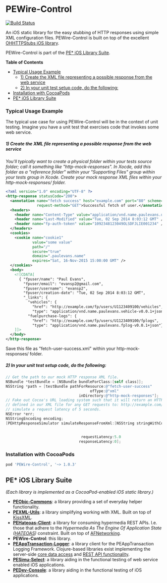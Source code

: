 # PEWire-Control

[![Build Status](https://travis-ci.org/evanspa/PEWire-Control.svg)](https://travis-ci.org/evanspa/PEWire-Control)

An iOS static library for the easy stubbing of HTTP responses using simple XML
configuration files.  PEWire-Control is built on top of the excellent
[OHHTTPStubs iOS library](https://github.com/AliSoftware/OHHTTPStubs).

PEWire-Control is part of the
[PE* iOS Library Suite](#pe-ios-library-suite).

**Table of Contents**

- [Typical Usage Example](#typical-usage-example)
    - [1) Create the XML file representing a possible response from the web service](#1-create-the-xml-file-representing-a-possible-response-from-the-web-service)
    - [2) In your unit test setup code, do the following:](#2-in-your-unit-test-setup-code-do-the-following)
- [Installation with CocoaPods](#installation-with-cocoapods)
- [PE* iOS Library Suite](#pe-ios-library-suite)

### Typical Usage Example

The typical use case for using PEWire-Control will be in the context of unit testing.  Imagine you have a unit test that exercises code that invokes some web service.

##### 1) Create the XML file representing a possible response from the web service

*You'll typically want to create a physical folder within your tests source folder; call it something like "http-mock-responses".  In Xocde, add this folder as a "reference folder" within your "Supporting Files" group within your tests group in Xcode.  Create your mock response XML files within your http-mock-responses/ folder.*

```xml
<?xml version="1.0" encoding="UTF-8" ?>
<http-response statusCode="200">
  <annotation name="fetch success" host="example.com" port="80" scheme="http" uri-path="/fp/users"
              request-method="GET">Successful fetch of user.</annotation>
  <headers>
    <header name="Content-Type" value="application/vnd.name.paulevans.user-v0.0.1+json" />
    <header name="Last-Modified" value="Tue, 02 Sep 2014 8:03:12 GMT" />
    <header name="fp-auth-token" value="1092348123049OLSDFJLIE001234" />
  </headers>
  <cookies>
    <cookie name="cookie1"
            value="some value"
            path="/"
            secure="true"
            domain=".paulevans.name"
            expires="Sat, 16-Nov-2015 15:00:00 GMT" />
  </cookies>
  <body>
    <![CDATA[
      { "fpuser/name": "Paul Evans",
        "fpuser/email": "evansp2@gmail.com",
        "fpuser/username": "evansp2",
        "fpuser/creation-date": "Tue, 02 Sep 2014 8:03:12 GMT",
        "_links": {
          "vehicles": {
            "href": "http://example.com/fp/users/U1123409100/vehicles",
            "type": "application/vnd.name.paulevans.vehicle-v0.0.1+json"},
          "fuelpurchase-logs": {
            "href": "http://example.com/fp/users/U1123409100/fplogs",
            "type": "application/vnd.name.paulevans.fplog-v0.0.1+json"}}}
    ]]>
  </body>
</http-response>
```
Save this file as "fetch-user-success.xml" within your http-mock-responses/ folder.

##### 2) In your unit test setup code, do the following:

```objective-c
// Get the path to our mock HTTP response XML file.
NSBundle *testBundle = [NSBundle bundleForClass:[self class]];
NSString *path = [testBundle pathForResource:@"fetch-user-success"
                                      ofType:@"xml"
                                 inDirectory:@"http-mock-responses"];
// Fake out Cocoa's URL loading system such that it will return an HTTP response as
// defined in our XML file for any GET requests to: http://example.com/fp/users.  And,
// simulate a request latency of 5 seconds.
NSError *err;
NSStringEncoding encoding;
[PEHttpResponseSimulator simulateResponseFromXml:[NSString stringWithContentsOfFile:path
                                                                       usedEncoding:&encoding
                                                                              error:&err]
                                  requestLatency:5.0
                                 responseLatency:0];
```

### Installation with CocoaPods

```ruby
pod 'PEWire-Control', '~> 1.0.3'
```

## PE* iOS Library Suite
*(Each library is implemented as a CocoaPod-enabled iOS static library.)*
+ **[PEObjc-Commons](https://github.com/evanspa/PEObjc-Commons)**: a library
  providing a set of everyday helper functionality.
+ **[PEXML-Utils](https://github.com/evanspa/PEXML-Utils)**: a library
  simplifying working with XML.  Built on top of [KissXML](https://github.com/robbiehanson/KissXML).
+ **[PEHateoas-Client](https://github.com/evanspa/PEHateoas-Client)**: a library
  for consuming hypermedia REST APIs.  I.e. those that adhere to the *Hypermedia
  As The Engine Of Application State ([HATEOAS](http://en.wikipedia.org/wiki/HATEOAS))* constraint.  Built on top of [AFNetworking](https://github.com/AFNetworking/AFNetworking).
+ **PEWire-Control**: this library.
+ **[PEAppTransaction-Logger](https://github.com/evanspa/PEAppTransaction-Logger)**: a
  library client for the PEAppTransaction Logging Framework.  Clojure-based libraries exist implementing the server-side [core data access](https://github.com/evanspa/pe-apptxn-core) and [REST API functionality](https://github.com/evanspa/pe-apptxn-restsupport).
+ **[PESimu-Select](https://github.com/evanspa/PESimu-Select)**: a library
  aiding in the functional testing of web service enabled iOS applications.
+ **[PEDev-Console](https://github.com/evanspa/PEDev-Console)**: a library
  aiding in the functional testing of iOS applications.
